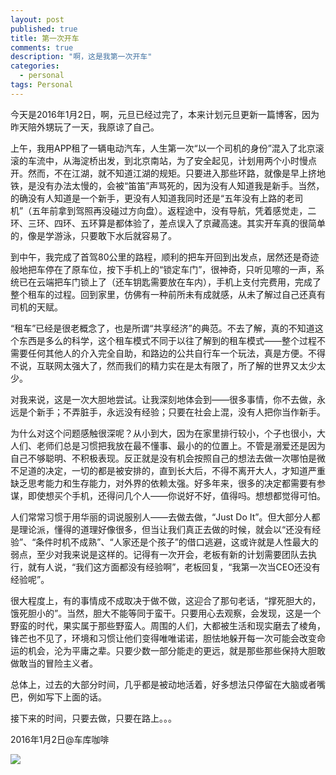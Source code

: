 ```yaml
---
layout: post
published: true
title: 第一次开车
comments: true
description: "啊，这是我第一次开车"
categories: 
  - personal
tags: Personal
---
```

今天是2016年1月2日，啊，元旦已经过完了，本来计划元旦更新一篇博客，因为昨天陪外甥玩了一天，我原谅了自己。

上午，我用APP租了一辆电动汽车，人生第一次“以一个司机的身份”混入了北京滚滚的车流中，从海淀桥出发，到北京南站，为了安全起见，计划用两个小时慢点开。然而，不在江湖，就不知道江湖的规矩。只要进入那些环路，就像是早上挤地铁，是没有办法太慢的，会被“笛笛”声骂死的，因为没有人知道我是新手。当然，的确没有人知道是一个新手，更没有人知道我同时还是“五年没有上路的老司机”（五年前拿到驾照再没碰过方向盘）。返程途中，没有导航，凭着感觉走，二环、三环、四环、五环算是都体验了，差点误入了京藏高速。其实开车真的很简单的，像是学游泳，只要敢下水后就容易了。

到中午，我完成了首驾80公里的路程，顺利的把车开回到出发点，居然还是奇迹般地把车停在了原车位，按下手机上的“锁定车门”，很神奇，只听见嚓的一声，系统已在云端把车门锁上了（还车钥匙需要放在车内），手机上支付完费用，完成了整个租车的过程。回到家里，仿佛有一种前所未有成就感，从未了解过自己还真有司机的天赋。

“租车”已经是很老概念了，也是所谓“共享经济”的典范。不去了解，真的不知道这个东西是多么的科学，这个租车模式不同于以往了解到的租车模式——整个过程不需要任何其他人的介入完全自助，和路边的公共自行车一个玩法，真是方便。不得不说，互联网太强大了，然而我们的精力实在是太有限了，所了解的世界又太少太少。

对我来说，这是一次大胆地尝试。让我深刻地体会到——很多事情，你不去做，永远是个新手；不弄脏手，永远没有经验；只要在社会上混，没有人把你当作新手。

为什么对这个问题感触很深呢？从小到大，因为在家里排行较小，个子也很小，大人们、老师们总是习惯把我放在最不懂事、最小的的位置上。不管是溺爱还是因为自己不够聪明、不积极表现。反正就是没有机会按照自己的想法去做一次哪怕是微不足道的决定，一切的都是被安排的，直到长大后，不得不离开大人，才知道严重缺乏思考能力和生存能力，对外界的依赖太强。好多年来，很多的决定都需要有参谋，即使想买个手机，还得问几个人——你说好不好，值得吗。想想都觉得可怕。

人们常常习惯于用华丽的词说服别人——去做去做，“Just Do It”。但大部分人都是理论派，懂得的道理好像很多，但当让我们真正去做的时候，就会以“还没有经验”、“条件时机不成熟”、“人家还是个孩子”的借口逃避，这或许就是人性最大的弱点，至少对我来说是这样的。记得有一次开会，老板有新的计划需要团队去执行，就有人说，“我们这方面都没有经验啊”，老板回复，“我第一次当CEO还没有经验呢”。

很大程度上，有的事情成不成取决于做不做，这迎合了那句老话，“撑死胆大的，饿死胆小的”。当然，胆大不能等同于蛮干。只要用心去观察，会发现，这是一个野蛮的时代，果实属于那些野蛮人。周围的人们，大都被生活和现实磨去了棱角，锋芒也不见了，环境和习惯让他们变得唯唯诺诺，胆怯地躲开每一次可能会改变命运的机会，沦为平庸之辈。只要少数一部分能走的更远，就是那些那些保持大胆敢做敢当的冒险主义者。

总体上，过去的大部分时间，几乎都是被动地活着，好多想法只停留在大脑或者嘴巴，例如写下上面的话。

接下来的时间，只要去做，只要在路上。。。

2016年1月2日@车库咖啡

<img src="{{ site.imageurl }}/16-01-02-cheku.jpg" />

